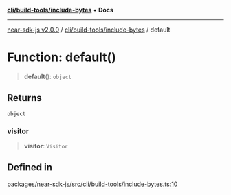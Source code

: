 [**cli/build-tools/include-bytes**](../README.md) • **Docs**

***

[near-sdk-js v2.0.0](../../../../packages.md) / [cli/build-tools/include-bytes](../README.md) / default

# Function: default()

> **default**(): `object`

## Returns

`object`

### visitor

> **visitor**: `Visitor`

## Defined in

[packages/near-sdk-js/src/cli/build-tools/include-bytes.ts:10](https://github.com/near/near-sdk-js/blob/b58ac04fc6dff2f1120e9098c0cb059493486598/packages/near-sdk-js/src/cli/build-tools/include-bytes.ts#L10)
